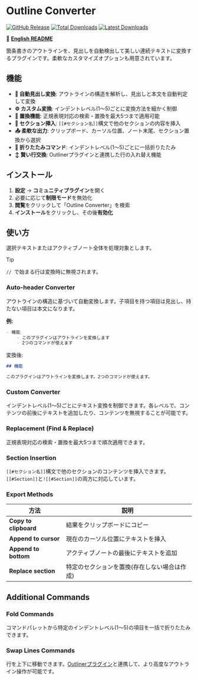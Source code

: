 # Outline Converter

[![GitHub Release](https://img.shields.io/github/v/release/masaki39/outline-converter?sort=semver&label=latest&logo=github&color=%237c3aed)](https://github.com/masaki39/outline-converter/releases/latest) [![Total Downloads](https://img.shields.io/badge/dynamic/json?logo=obsidian&url=https%3A%2F%2Fraw.githubusercontent.com%2Fobsidianmd%2Fobsidian-releases%2Fmaster%2Fcommunity-plugin-stats.json&query=%24%5B%22outline-converter%22%5D.downloads&label=total%20downloads&color=%237c3aed)](https://obsidian.md/plugins?id=outline-converter) [![Latest Downloads](https://img.shields.io/badge/dynamic/json?logo=obsidian&url=https%3A%2F%2Fraw.githubusercontent.com%2Fobsidianmd%2Fobsidian-releases%2Fmaster%2Fcommunity-plugin-stats.json&query=%24%5B%22outline-converter%22%5D%5B%221.3.8%22%5D&label=latest%20downloads&color=%237c3aed)](https://github.com/masaki39/outline-converter/releases/latest)

📖 **[English README](./README.md)**

箇条書きのアウトラインを、見出しを自動検出して美しい連続テキストに変換するプラグインです。柔軟なカスタマイズオプションも用意されています。

## 機能

- **🤖 自動見出し変換**: アウトラインの構造を解析し、見出しと本文を自動判定して変換
- **⚙️ カスタム変換**: インデントレベル(1〜5)ごとに変換方法を細かく制御
- **🔄 置換機能**: 正規表現対応の検索・置換を最大5つまで適用可能
- **📝 セクション挿入**: `[[#セクション名]]`構文で他のセクションの内容を挿入
- **📤 柔軟な出力**: クリップボード、カーソル位置、ノート末尾、セクション置換から選択
- **📁 折りたたみコマンド**: インデントレベル(1〜5)ごとに一括折りたたみ
- **↕️ 賢い行交換**: Outlinerプラグインと連携した行の入れ替え機能

## インストール

1. **設定** → **コミュニティプラグイン**を開く
2. 必要に応じて**制限モード**を無効化
3. **閲覧**をクリックして「Outline Converter」を検索
4. **インストール**をクリックし、その後**有効化**

## 使い方

選択テキストまたはアクティブノート全体を処理対象とします。

> [!tip]
> `// `で始まる行は変換時に無視されます。

### Auto-header Converter

アウトラインの構造に基づいて自動変換します。子項目を持つ項目は見出し、持たない項目は本文になります。

**例:**

```markdown
- 機能
	- このプラグインはアウトラインを変換します
	- 2つのコマンドが使えます
```

変換後:

```markdown
## 機能

このプラグインはアウトラインを変換します。2つのコマンドが使えます。
```

### Custom Converter

インデントレベル(1〜5)ごとにテキスト変換を制御できます。各レベルで、コンテンツの前後にテキストを追加したり、コンテンツを無視することが可能です。

### Replacement (Find & Replace)

正規表現対応の検索・置換を最大5つまで順次適用できます。

### Section Insertion

`[[#セクション名]]`構文で他のセクションのコンテンツを挿入できます。`[[#Section]]`と`![[#Section]]`の両方に対応しています。

### Export Methods

| 方法 | 説明 |
|--------|-------------|
| **Copy to clipboard** | 結果をクリップボードにコピー |
| **Append to cursor** | 現在のカーソル位置にテキストを挿入 |
| **Append to bottom** | アクティブノートの最後にテキストを追加 |
| **Replace section** | 特定のセクションを置換(存在しない場合は作成) |

## Additional Commands

### Fold Commands

コマンドパレットから特定のインデントレベル(1〜5)の項目を一括で折りたたみできます。

### Swap Lines Commands

行を上下に移動できます。[Outlinerプラグイン](https://github.com/vslinko/obsidian-outliner)と連携して、より高度なアウトライン操作が可能です。
